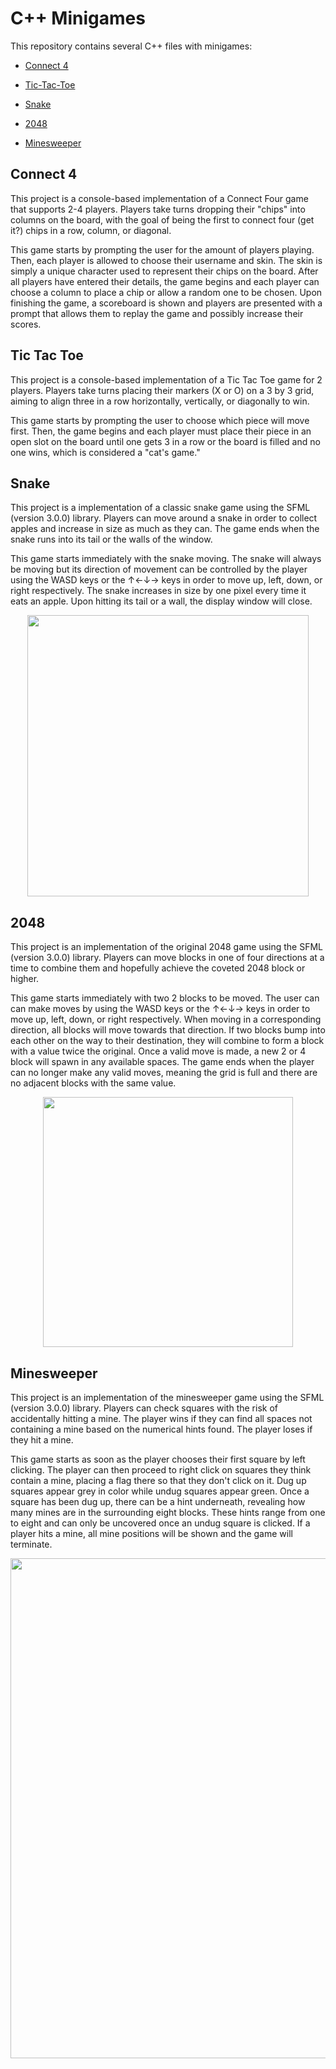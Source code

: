 # C++ Minigames
This repository contains several C++ files with minigames:

- [Connect 4](https://github.com/Edoubek1024/CPP-Minigames/blob/main/README.md#connect-4)

- [Tic-Tac-Toe](https://github.com/Edoubek1024/CPP-Minigames/blob/main/README.md#tic-tac-toe)

- [Snake](https://github.com/Edoubek1024/CPP-Minigames/blob/main/README.md#snake)

- [2048](https://github.com/Edoubek1024/CPP-Minigames/blob/main/README.md#2048)

- [Minesweeper](https://github.com/Edoubek1024/CPP-Minigames/blob/main/README.md#minesweeper)

## Connect 4
This project is a console-based implementation of a Connect Four game that supports 2-4 players. Players take turns dropping their "chips" into columns on the board, with the goal of being the first to connect four (get it?) chips in a row, column, or diagonal.

This game starts by prompting the user for the amount of players playing. Then, each player is allowed to choose their username and skin. The skin is simply a unique character used to represent their chips on the board. After all players have entered their details, the game begins and each player can choose a column to place a chip or allow a random one to be chosen. Upon finishing the game, a scoreboard is shown and players are presented with a prompt that allows them to replay the game and possibly increase their scores.


## Tic Tac Toe
This project is a console-based implementation of a Tic Tac Toe game for 2 players. Players take turns placing their markers (X or O) on a 3 by 3 grid, aiming to align three in a row horizontally, vertically, or diagonally to win.

This game starts by prompting the user to choose which piece will move first. Then, the game begins and each player must place their piece in an open slot on the board until one gets 3 in a row or the board is filled and no one wins, which is considered a "cat's game."


## Snake
This project is a implementation of a classic snake game using the SFML (version 3.0.0) library. Players can move around a snake in order to collect apples and increase in size as much as they can. The game ends when the snake runs into its tail or the walls of the window.

This game starts immediately with the snake moving. The snake will always be moving but its direction of movement can be controlled by the player using the WASD keys or the ↑←↓→ keys in order to move up, left, down, or right respectively. The snake increases in size by one pixel every time it eats an apple. Upon hitting its tail or a wall, the display window will close.
<p align="center">
  <img src="https://github.com/user-attachments/assets/ea6d5279-a1a7-449f-86b5-c75770f765ac" width="450" />
</p>


## 2048
This project is an implementation of the original 2048 game using the SFML (version 3.0.0) library. Players can move blocks in one of four directions at a time to combine them and hopefully achieve the coveted 2048 block or higher.

This game starts immediately with two 2 blocks to be moved. The user can can make moves by using the WASD keys or the ↑←↓→ keys in order to move up, left, down, or right respectively. When moving in a corresponding direction, all blocks will move towards that direction. If two blocks bump into each other on the way to their destination, they will combine to form a block with a value twice the original. Once a valid move is made, a new 2 or 4 block will spawn in any available spaces. The game ends when the player can no longer make any valid moves, meaning the grid is full and there are no adjacent blocks with the same value.

<p align="center">
  <img src="https://github.com/user-attachments/assets/a7fa4ea5-5c33-4fc1-9678-1901f6a20ebe" width="400" />
</p>


## Minesweeper
This project is an implementation of the minesweeper game using the SFML (version 3.0.0) library. Players can check squares with the risk of accidentally hitting a mine. The player wins if they can find all spaces not containing a mine based on the numerical hints found. The player loses if they hit a mine.

This game starts as soon as the player chooses their first square by left clicking. The player can then proceed to right click on squares they think contain a mine, placing a flag there so that they don't click on it. Dug up squares appear grey in color while undug squares appear green. Once a square has been dug up, there can be a hint underneath, revealing how many mines are in the surrounding eight blocks. These hints range from one to eight and can only be uncovered once an undug square is clicked. If a player hits a mine, all mine positions will be shown and the game will terminate.
<p align="center">
  <img src="https://github.com/user-attachments/assets/d9876b64-0db0-45e1-b461-e981c21071d6" width="800" />
</p>
